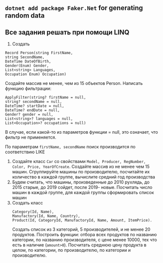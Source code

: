 ## `dotnet add package Faker.Net` for generating random data

## Все задания решать при помощи LINQ

1. Создать

```
Record Person(string FirstName,
string SecondName,
DateTime DateOfBirth,
Gender(Enum) Gender,
List<string> Languages,
Occupation Enum) Occupation)
```

Создайте массив не менее, чем из 15 объектов Person. Написать функцию фильтрации:

```
ApplyFilter(string? firstName = null,
string? secondName = null,
DateTime? startDate = null,
DateTime? endDate = null,
Gender? gender = null,
List<string>? languages = null,
List<Occupation>? occupations = null)
```

В случае, если какой-то из параметров функции = null, это означает, что фильтр не применяется.

По параметрам `firstName, secondName` поиск производится по соответствию LIKE

1.  Создайте класс `Car` со свойствами `Model, Producer, RegNumber, Color, Price,
YearOfCreate`. Создайте массив из не менее чем 15 машин. Сгруппируйте машины по
    производителю, посчитайте их количество в каждой группе, вычислите средний год производства
2.  Будем считать, что машины, произведенные до 2010 рухлядь, до 2015 старые, до 2019 сойдет,
    после 2019- новые. Посчитать число машин в каждой группе, для каждой группы сформировать
    список машин
3.  Создать класс
    ```
    Category(Id, Name),
    Manufactory(Id, Name, Country),
    Product(Id, CategoryId, ManufactoryId, Name, Amount, ItemPrice).
    ```
    Создать список из 3 категорий, 5 производителей, и не менее 20 продуктов. Построить функции:
    отбора всех продуктов по названию категории, по названию производителя, с цене менее 10000,
    тех что есть в наличие (`amount>0`). Посчитать среднюю цену продукта в целом, по категории, по
    производителю, по категории и производителю.
